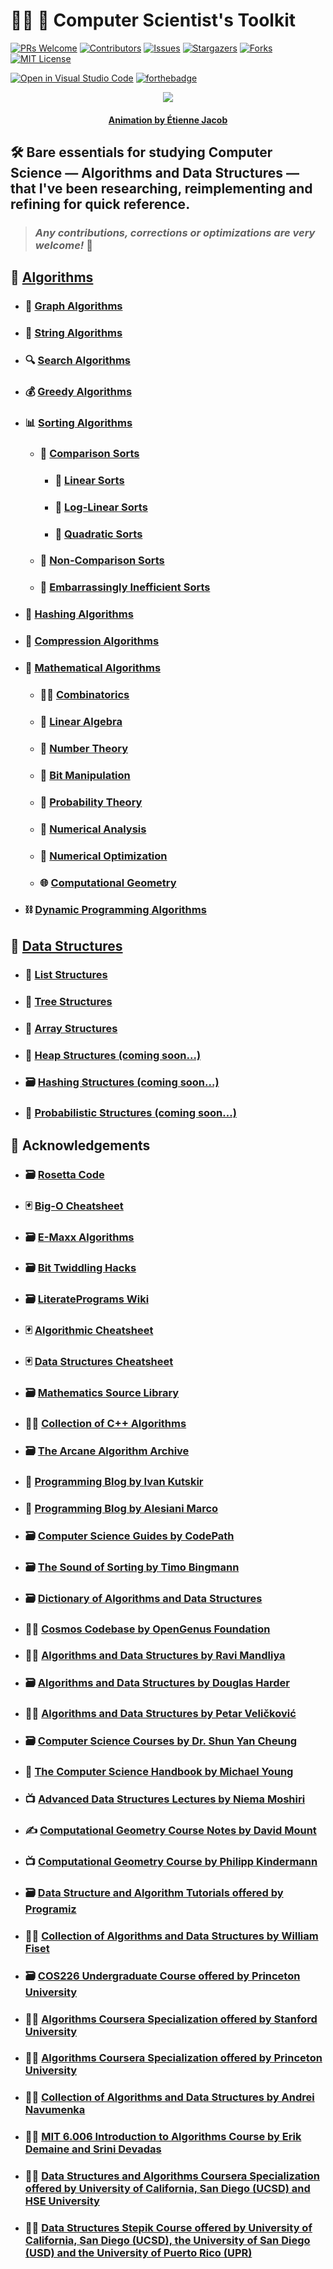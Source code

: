 # :man_technologist: :toolbox: **Computer Scientist's Toolkit**

[![PRs Welcome](https://img.shields.io/badge/PRs-welcome-brightgreen.svg?style=for-the-badge)](https://github.com/tensorush/Computer-Scientists-Toolkit/pulls)
[![Contributors][contributors-shield]][contributors-url]
[![Issues][issues-shield]][issues-url]
[![Stargazers][stars-shield]][stars-url]
[![Forks][forks-shield]][forks-url]
[![MIT License][license-shield]][license-url]

[![Open in Visual Studio Code](https://open.vscode.dev/badges/open-in-vscode.svg)](https://open.vscode.dev/tensorush/Computer-Scientists-Toolkit)
[![forthebadge](https://forthebadge.com/images/badges/works-on-my-machine.svg)](https://forthebadge.com)

<p align="center">
    <img src="https://bleuje.github.io/gifset/2020/gifs/2020_16_threetrees.gif">
</p>

<h4 align="center"> 
    <p><a href="https://twitter.com/etiennejcb/">Animation by Étienne Jacob</a></p>
</h4>

## :hammer_and_wrench: Bare essentials for studying Computer Science — Algorithms and Data Structures — that I've been researching, reimplementing and refining for quick reference.

> ### _Any contributions, corrections or optimizations are very welcome!_ :hugs:

## :hammer: [Algorithms](https://github.com/tensorush/Computer-Scientists-Toolkit/blob/master/Algorithms)

- ### :diamond_shape_with_a_dot_inside: [Graph Algorithms](https://github.com/tensorush/Computer-Scientists-Toolkit/blob/master/Algorithms/Graph-Algorithms)

- ### :dna: [String Algorithms](https://github.com/tensorush/Computer-Scientists-Toolkit/blob/master/Algorithms/String-Algorithms)

- ### :mag: [Search Algorithms](https://github.com/tensorush/Computer-Scientists-Toolkit/blob/master/Algorithms/Search-Algorithms)

- ### :moneybag: [Greedy Algorithms](https://github.com/tensorush/Computer-Scientists-Toolkit/blob/master/Algorithms/Greedy-Algorithms)

- ### :bar_chart: [Sorting Algorithms](https://github.com/tensorush/Computer-Scientists-Toolkit/blob/master/Algorithms/Sorting-Algorithms)

  - ### :wrestling: [Comparison Sorts](https://github.com/tensorush/Computer-Scientists-Toolkit/blob/master/Algorithms/Sorting-Algorithms/Comparison-Sorts)

    - ### :1st_place_medal: [Linear Sorts](https://github.com/tensorush/Computer-Scientists-Toolkit/blob/master/Algorithms/Sorting-Algorithms/Comparison-Sorts/Linear-Sorts)

    - ### :2nd_place_medal: [Log-Linear Sorts](https://github.com/tensorush/Computer-Scientists-Toolkit/blob/master/Algorithms/Sorting-Algorithms/Comparison-Sorts/Log-Linear-Sorts)

    - ### :3rd_place_medal: [Quadratic Sorts](https://github.com/tensorush/Computer-Scientists-Toolkit/blob/master/Algorithms/Sorting-Algorithms/Comparison-Sorts/Quadratic-Sorts)

  - ### :lotus_position: [Non-Comparison Sorts](https://github.com/tensorush/Computer-Scientists-Toolkit/blob/master/Algorithms/Sorting-Algorithms/Non-Comparison-Sorts)

  - ### :hankey: [Embarrassingly Inefficient Sorts](https://github.com/tensorush/Computer-Scientists-Toolkit/blob/master/Algorithms/Sorting-Algorithms/Embarrassingly-Inefficient-Sorts)

- ### :closed_lock_with_key: [Hashing Algorithms](https://github.com/tensorush/Computer-Scientists-Toolkit/blob/master/Algorithms/Hashing-Algorithms)

- ### :floppy_disk: [Compression Algorithms](https://github.com/tensorush/Computer-Scientists-Toolkit/blob/master/Algorithms/Compression-Algorithms)

- ### :scroll: [Mathematical Algorithms](https://github.com/tensorush/Computer-Scientists-Toolkit/blob/master/Algorithms/Mathematical-Algorithms)

  - ### :man_juggling: [Combinatorics](https://github.com/tensorush/Computer-Scientists-Toolkit/blob/master/Algorithms/Mathematical-Algorithms/Combinatorics)

  - ### :mechanical_arm: [Linear Algebra](https://github.com/tensorush/Computer-Scientists-Toolkit/blob/master/Algorithms/Mathematical-Algorithms/Linear-Algebra)

  - ### :abacus: [Number Theory](https://github.com/tensorush/Computer-Scientists-Toolkit/blob/master/Algorithms/Mathematical-Algorithms/Number-Theory)

  - ### :twisted_rightwards_arrows: [Bit Manipulation](https://github.com/tensorush/Computer-Scientists-Toolkit/blob/master/Algorithms/Mathematical-Algorithms/Bit-Manipulation)

  - ### :game_die: [Probability Theory](https://github.com/tensorush/Computer-Scientists-Toolkit/blob/master/Algorithms/Mathematical-Algorithms/Probability-Theory)

  - ### :1234: [Numerical Analysis](https://github.com/tensorush/Computer-Scientists-Toolkit/blob/master/Algorithms/Mathematical-Algorithms/Numerical-Analysis)

  - ### :milky_way: [Numerical Optimization](https://github.com/tensorush/Computer-Scientists-Toolkit/blob/master/Algorithms/Mathematical-Algorithms/Numerical-Optimization)

  - ### :globe_with_meridians: [Computational Geometry](https://github.com/tensorush/Computer-Scientists-Toolkit/blob/master/Algorithms/Mathematical-Algorithms/Computational-Geometry)

- ### :chains: [Dynamic Programming Algorithms](https://github.com/tensorush/Computer-Scientists-Toolkit/blob/master/Algorithms/Dynamic-Programming-Algorithms)

## :wrench: [Data Structures](https://github.com/tensorush/Computer-Scientists-Toolkit/blob/master/Data-Structures)

- ### :train: [List Structures](https://github.com/tensorush/Computer-Scientists-Toolkit/blob/master/Data-Structures/List-Structures)

- ### :deciduous_tree: [Tree Structures](https://github.com/tensorush/Computer-Scientists-Toolkit/blob/master/Data-Structures/Tree-Structures)

- ### :bus: [Array Structures](https://github.com/tensorush/Computer-Scientists-Toolkit/blob/master/Data-Structures/Array-Structures)

- ### :mount_fuji: [Heap Structures (coming soon...)](https://github.com/tensorush/Computer-Scientists-Toolkit/blob/master/Data-Structures/Heap-Structures)

- ### :card_file_box: [Hashing Structures (coming soon...)](https://github.com/tensorush/Computer-Scientists-Toolkit/blob/master/Data-Structures/Hashing-Structures)

- ### :slot_machine: [Probabilistic Structures (coming soon...)](https://github.com/tensorush/Computer-Scientists-Toolkit/blob/master/Data-Structures/Probabilistic-Structures)

## :bow: Acknowledgements

- ### :card_file_box: [Rosetta Code](https://rosettacode.org/wiki/Rosetta_Code/)

- ### :black_joker: [Big-O Cheatsheet](https://www.bigocheatsheet.com/)

- ### :card_file_box: [E-Maxx Algorithms](https://cp-algorithms.com/)

- ### :card_file_box: [Bit Twiddling Hacks](https://graphics.stanford.edu/~seander/bithacks.html)

- ### :card_file_box: [LiteratePrograms Wiki](https://www.literateprograms.org/)

- ### :black_joker: [Algorithmic Cheatsheet](https://sinon.org/algorithms/)

- ### :black_joker: [Data Structures Cheatsheet](https://www.clear.rice.edu/comp160/data_cheat.html)

- ### :card_file_box: [Mathematics Source Library](http://www.mymathlib.com/)

- ### :man_technologist: [Collection of C++ Algorithms](https://github.com/TheAlgorithms/C-Plus-Plus)

- ### :card_file_box: [The Arcane Algorithm Archive](https://www.algorithm-archive.org/)

- ### :thought_balloon: [Programming Blog by Ivan Kutskir](http://blog.ivank.net/)

- ### :thought_balloon: [Programming Blog by Alesiani Marco](https://marcodiiga.github.io/archive/)

- ### :card_file_box: [Computer Science Guides by CodePath](https://guides.codepath.com/compsci)

- ### :card_file_box: [The Sound of Sorting by Timo Bingmann](https://panthema.net/2013/sound-of-sorting/)

- ### :card_file_box: [Dictionary of Algorithms and Data Structures](https://xlinux.nist.gov/dads/)

- ### :man_technologist: [Cosmos Codebase by OpenGenus Foundation](https://github.com/OpenGenus/cosmos)

- ### :man_technologist: [Algorithms and Data Structures by Ravi Mandliya](https://github.com/mandliya/algorithms_and_data_structures/)

- ### :card_file_box: [Algorithms and Data Structures by Douglas Harder](https://ece.uwaterloo.ca/~dwharder/aads/Algorithms/)

- ### :man_technologist: [Algorithms and Data Structures by Petar Veličković](https://github.com/PetarV-/Algorithms)

- ### :card_file_box: [Computer Science Courses by Dr. Shun Yan Cheung](http://www.mathcs.emory.edu/~cheung/Courses/)

- ### :book: [The Computer Science Handbook by Michael Young](https://www.thecshandbook.com/)

- ### :tv: [Advanced Data Structures Lectures by Niema Moshiri](https://www.youtube.com/playlist?list=PLM_KIlU0WoXmkV4QB1Dg8PtJaHTdWHwRS)

- ### :writing_hand: [Computational Geometry Course Notes by David Mount](https://www.cse.cuhk.edu.hk/~taoyf/course/5010/notes/mount-cg2.pdf)

- ### :tv: [Computational Geometry Course by Philipp Kindermann](https://www.youtube.com/playlist?list=PLubYOWSl9mIvTio-1bXWnhE9LdeXfox1z)

- ### :card_file_box: [Data Structure and Algorithm Tutorials offered by Programiz](https://www.programiz.com/dsa/)

- ### :man_technologist: [Collection of Algorithms and Data Structures by William Fiset](https://github.com/williamfiset/Algorithms/)

- ### :card_file_box: [COS226 Undergraduate Course offered by Princeton University](https://www.cs.princeton.edu/courses/archive/fall20/cos226/syllabus.php)

- ### :man_teacher: [Algorithms Coursera Specialization offered by Stanford University](https://www.coursera.org/specializations/algorithms/)

- ### :man_teacher: [Algorithms Coursera Specialization offered by Princeton University](https://www.coursera.org/learn/algorithms-part1/)

- ### :man_technologist: [Collection of Algorithms and Data Structures by Andrei Navumenka](https://github.com/indy256/codelibrary/)

- ### :man_teacher: [MIT 6.006 Introduction to Algorithms Course by Erik Demaine and Srini Devadas](https://ocw.mit.edu/courses/electrical-engineering-and-computer-science/6-006-introduction-to-algorithms-fall-2011/)

- ### :man_teacher: [Data Structures and Algorithms Coursera Specialization offered by University of California, San Diego (UCSD) and HSE University](https://www.coursera.org/specializations/data-structures-algorithms/)

- ### :man_teacher: [Data Structures Stepik Course offered by University of California, San Diego (UCSD), the University of San Diego (USD) and the University of Puerto Rico (UPR)](https://stepik.org/course/579/promo)

<!-- MARKDOWN LINKS -->

[contributors-shield]: https://img.shields.io/github/contributors/tensorush/Computer-Scientists-Toolkit.svg?style=for-the-badge
[contributors-url]: https://github.com/tensorush/Computer-Scientists-Toolkit/graphs/contributors
[issues-shield]: https://img.shields.io/github/issues/tensorush/Computer-Scientists-Toolkit.svg?style=for-the-badge
[issues-url]: https://github.com/tensorush/Computer-Scientists-Toolkit/issues
[stars-shield]: https://img.shields.io/github/stars/tensorush/Computer-Scientists-Toolkit.svg?style=for-the-badge
[stars-url]: https://github.com/tensorush/Computer-Scientists-Toolkit/stargazers
[forks-shield]: https://img.shields.io/github/forks/tensorush/Computer-Scientists-Toolkit.svg?style=for-the-badge
[forks-url]: https://github.com/tensorush/Computer-Scientists-Toolkit/network/members
[license-shield]: https://img.shields.io/github/license/tensorush/Computer-Scientists-Toolkit.svg?style=for-the-badge
[license-url]: https://github.com/tensorush/Computer-Scientists-Toolkit/blob/master/LICENSE.md
